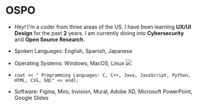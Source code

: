 # OSPO

- *Hey!* I'm a coder from three areas of the US. I have been learning **UX/UI Design** for the past **2**  years. I am currently diving into **Cybersecurity** and **Open Source Research**.

- Spoken Languages: English, Spanish, Japanese
- Operating Systems: Windows, MacOS, Linux 	![](https://www.nicepng.com/png/detail/201-2015528_windows-mac-linux-logo.png)
- `cout << " Programming Languages: C, C++, Java, JavaScript, Python, HTML, CSS, SQL" << endl;`
- Software: Figma, Miro, Invision, Mural, Adobe XD, Microsoft PowerPoint, Google Slides





